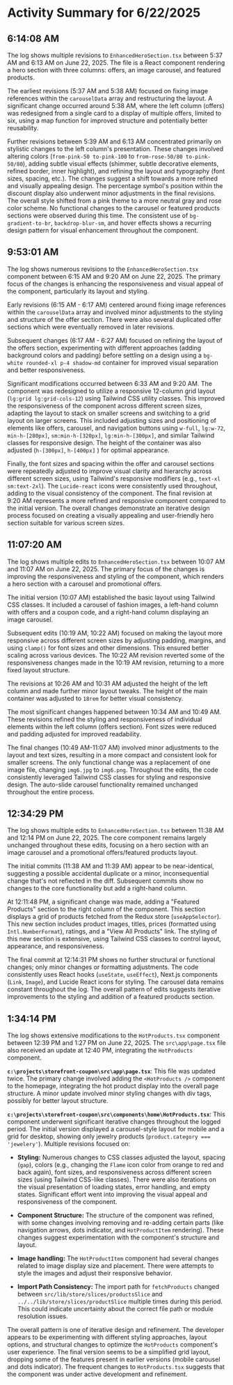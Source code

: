 # Activity Summary for 6/22/2025

## 6:14:08 AM
The log shows multiple revisions to `EnhancedHeroSection.tsx` between 5:37 AM and 6:13 AM on June 22, 2025.  The file is a React component rendering a hero section with three columns: offers, an image carousel, and featured products.

The earliest revisions (5:37 AM and 5:38 AM) focused on fixing image references within the `carouselData` array and restructuring the layout.  A significant change occurred around 5:38 AM, where the left column (offers) was redesigned from a single card to a display of multiple offers, limited to six, using a map function for improved structure and potentially better reusability.

Further revisions between 5:39 AM and 6:13 AM concentrated primarily on stylistic changes to the left column's presentation. These changes involved altering colors (`from-pink-50 to-pink-100` to `from-rose-50/80 to-pink-50/80`), adding subtle visual effects (shimmer, subtle decorative elements, refined border, inner highlight), and refining the layout and typography (font sizes, spacing, etc.). The changes suggest a shift towards a more refined and visually appealing design. The percentage symbol's position within the discount display also underwent minor adjustments in the final revisions.  The overall style shifted from a pink theme to a more neutral gray and rose color scheme.  No functional changes to the carousel or featured products sections were observed during this time.  The consistent use of `bg-gradient-to-br`, `backdrop-blur-sm`, and hover effects shows a recurring design pattern for visual enhancement throughout the component.


## 9:53:01 AM
The log shows numerous revisions to the `EnhancedHeroSection.tsx` component between 6:15 AM and 9:20 AM on June 22, 2025.  The primary focus of the changes is enhancing the responsiveness and visual appeal of the component, particularly its layout and styling.

Early revisions (6:15 AM - 6:17 AM) centered around fixing image references within the `carouselData` array and involved minor adjustments to the styling and structure of the offer section.  There were also several duplicated offer sections which were eventually removed in later revisions.

Subsequent changes (6:17 AM - 6:27 AM) focused on refining the layout of the offers section, experimenting with different approaches (adding background colors and padding) before settling on a design using a `bg-white rounded-xl p-4 shadow-md` container for improved visual separation and better responsiveness.

Significant modifications occurred between 6:33 AM and 9:20 AM.  The component was redesigned to utilize a responsive 12-column grid layout (`lg:grid lg:grid-cols-12`) using Tailwind CSS utility classes.  This improved the responsiveness of the component across different screen sizes, adapting the layout to stack on smaller screens and switching to a grid layout on larger screens.  This included adjusting sizes and positioning of elements like offers, carousel, and navigation buttons using  `w-full`, `lg:w-72`, `min-h-[280px]`, `sm:min-h-[320px]`, `lg:min-h-[300px]`, and similar Tailwind classes for responsive design.  The height of the container was also adjusted (`h-[300px]`, `h-[400px]` ) for optimal appearance.

Finally,  the font sizes and spacing within the offer and carousel sections were repeatedly adjusted to improve visual clarity and hierarchy across different screen sizes, using Tailwind's responsive modifiers (e.g., `text-xl sm:text-2xl`). The `Lucide-react` icons were consistently used throughout, adding to the visual consistency of the component. The final revision at 9:20 AM represents a more refined and responsive component compared to the initial version.  The overall changes demonstrate an iterative design process focused on creating a visually appealing and user-friendly hero section suitable for various screen sizes.


## 11:07:20 AM
The log shows multiple edits to `EnhancedHeroSection.tsx` between 10:07 AM and 11:07 AM on June 22, 2025.  The primary focus of the changes is improving the responsiveness and styling of the component, which renders a hero section with a carousel and promotional offers.

The initial version (10:07 AM) established the basic layout using Tailwind CSS classes.  It included a carousel of fashion images, a left-hand column with offers and a coupon code, and a right-hand column displaying an image carousel.  

Subsequent edits (10:19 AM, 10:22 AM) focused on making the layout more responsive across different screen sizes by adjusting padding, margins, and using `clamp()` for font sizes and other dimensions. This ensured better scaling across various devices.  The 10:22 AM revision reverted some of the responsiveness changes made in the 10:19 AM revision, returning to a more fixed layout structure.


The revisions at 10:26 AM and 10:31 AM adjusted the height of the left column and made further minor layout tweaks. The height of the main container was adjusted to `18rem` for better visual consistency.

The most significant changes happened between 10:34 AM and 10:49 AM.  These revisions refined the styling and responsiveness of individual elements within the left column (offers section). Font sizes were reduced and padding adjusted for improved readability.

The final changes (10:49 AM-11:07 AM) involved minor adjustments to the layout and text sizes, resulting in a more compact and consistent look for smaller screens.  The only functional change was a replacement of one image file, changing `img6.jpg` to `img6.png`.  Throughout the edits, the code consistently leveraged Tailwind CSS classes for styling and responsive design.  The auto-slide carousel functionality remained unchanged throughout the entire process.


## 12:34:29 PM
The log shows multiple edits to `EnhancedHeroSection.tsx` between 11:38 AM and 12:14 PM on June 22, 2025.  The core component remains largely unchanged throughout these edits, focusing on a hero section with an image carousel and a promotional offers/featured products layout.

The initial commits (11:38 AM and 11:39 AM)  appear to be near-identical, suggesting a possible accidental duplicate or a minor, inconsequential change that's not reflected in the diff.  Subsequent commits show no changes to the core functionality but add a right-hand column.

At 12:11:48 PM, a significant change was made, adding a "Featured Products" section to the right column of the component. This section displays a grid of products fetched from the Redux store (`useAppSelector`).  This new section includes product images, titles, prices (formatted using `Intl.NumberFormat`), ratings, and a "View All Products" link.  The styling of this new section is extensive, using Tailwind CSS classes to control layout, appearance, and responsiveness.

The final commit at 12:14:31 PM shows no further structural or functional changes; only minor changes or formatting adjustments.  The code consistently uses React hooks (`useState`, `useEffect`), Next.js components (`Link`, `Image`), and Lucide React icons for styling.  The carousel data remains constant throughout the log.  The overall pattern of edits suggests iterative improvements to the styling and addition of a featured products section.


## 1:34:14 PM
The log shows extensive modifications to the `HotProducts.tsx` component between 12:39 PM and 1:27 PM on June 22, 2025.  The `src\app\page.tsx` file also received an update at 12:40 PM, integrating the `HotProducts` component.

**`c:\projects\storefront-coupon\src\app\page.tsx`**: This file was updated twice. The primary change involved adding the `<HotProducts />` component to the homepage, integrating the hot product display into the overall page structure.  A minor update involved minor styling changes with div tags, possibly for better layout structure.

**`c:\projects\storefront-coupon\src\components\home\HotProducts.tsx`**: This component underwent significant iterative changes throughout the logged period.  The initial version displayed a carousel-style layout for mobile and a grid for desktop, showing only jewelry products (`product.category === 'jewelery'`).  Multiple revisions focused on:

* **Styling:**  Numerous changes to CSS classes adjusted the layout, spacing (`gap`), colors (e.g., changing the `Flame` icon color from orange to red and back again), font sizes, and responsiveness across different screen sizes (using Tailwind CSS-like classes).  There were also iterations on the visual presentation of loading states, error handling, and empty states.  Significant effort went into improving the visual appeal and responsiveness of the component.

* **Component Structure:**  The structure of the component was refined, with some changes involving removing and re-adding certain parts (like navigation arrows, dots indicator, and `HotProductItem` rendering).   These changes suggest experimentation with the component's structure and layout.

* **Image handling:** The `HotProductItem` component had several changes related to image display size and placement.  There were attempts to style the images and adjust their responsive behavior.

* **Import Path Consistency:** The import path for `fetchProducts` changed between `src/lib/store/slices/productsSlice` and `../../lib/store/slices/productSlice` multiple times during this period. This could indicate uncertainty about the correct file path or module resolution issues.


The overall pattern is one of iterative design and refinement.  The developer appears to be experimenting with different styling approaches, layout options, and structural changes to optimize the `HotProducts` component's user experience.  The final version seems to be a simplified grid layout,  dropping some of the features present in earlier versions (mobile carousel and dots indicator). The frequent changes to `HotProducts.tsx` suggests that the component was under active development and refinement.
